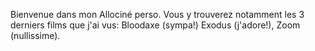 Bienvenue dans mon Allociné perso. Vous y trouverez notamment les 3 derniers films que j'ai vus: Bloodaxe (sympa!) Exodus (j'adore!), Zoom (nullissime).
